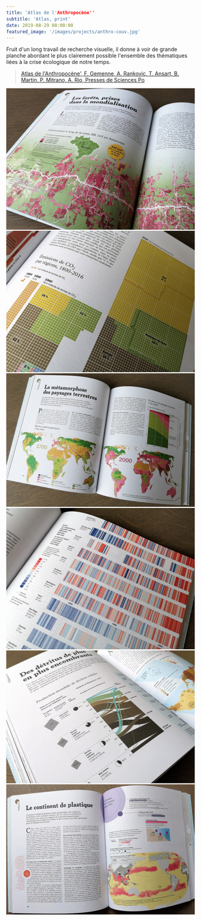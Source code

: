 ```yaml
---
title: 'Atlas de l'Anthropocène''
subtitle: 'Atlas, print'
date: 2019-08-29 00:00:00
featured_image: '/images/projects/anthro-couv.jpg'
---
```


Fruit d'un long travail de recherche visuelle, il donne à voir de grande planche abordant le plus clairement possible l'ensemble des thématiques liées à la crise écologique de notre temps.

> [Atlas de l'Anthropocène', F. Gemenne, A. Rankovic, T. Ansart, B. Martin, P. Mitrano, A. Rio, Presses de Sciences Po](http://www.pressesdesciencespo.fr/fr/livre/?GCOI=27246100070300)



<div class="gallery" data-columns="3">
	<img src="/images/projects/anthro-1.jpg">
	<img src="/images/projects/anthro-2.jpg">
	<img src="/images/projects/anthro-3.jpg">
	<img src="/images/projects/anthro-4.jpg">
	<img src="/images/projects/anthro-5.jpg">
	<img src="/images/projects/anthro-6.jpg">
</div>
